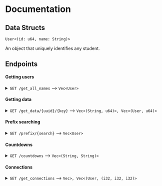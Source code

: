 # Documentation

## Data Structs

`User<(id: u64, name: String)>`

An object that uniquely identifies any student.


## Endpoints

#### Getting users
<details>
<summary>
<code>GET /get_all_names</code> --> <code>Vec&lt;User&gt;</code> 
</summary>


Returns all students known to the program (Y13 students only).

</details>

#### Getting data
<details>
<summary>
<code>GET /get_data/{uuid}/{key}</code> --> <code>Vec<(String, u64)>, Vec<(User, u64)></code>
</summary>


`uuid` is the students unique id (`User.id`) and `key` is a unique code to track API usage.

`Vec<(String, u64)>` is a vector of pairs containing each classes the student takes and how many of that class is left.

`Vec<(User, u64)>` is a vector of people that share classes with the student and how many classes they each share with them.

</details>

#### Prefix searching
<details>
<summary>
<code>GET /prefix/{search}</code> --> <code>Vec&lt;User&gt;</code> 
</summary>


`search` is a prefix query for matching users.

The returned vector contains a list of users that have a loosely matching name.

</details>

#### Countdowns
<details>
<summary>
<code>GET /countdowns</code> --> <code>Vec<(String, String)></code> 
</summary>


The returned vector contains all countdowns. The first element of each pair is the countdown name, and the second is the date to be counted down to in the format `YYYY-MM-DD (H)H:MM`.

</details>

#### Connections
<details>
<summary>
<code>GET /get_connections</code> --> <code>Vec<Vec&lt;((String, String), u64)>&gt;, Vec<(User, (i32, i32, i32)></code>
</summary>


Returns a pair of vectors. The first vector contains all possible connection graphs: each element of the vector is a vector of connections. A single connection is described in the format `(String, String), u64)`, where `(String, String)` is the two ids of the users to be connected and `u64` is the strength of the connection.

The second vector contains the colour for all users in the format `(User, (i32, i32, i32))`. User is the referenced student, and the `i32` tuple describes the colour in the RGB format.

</details>


